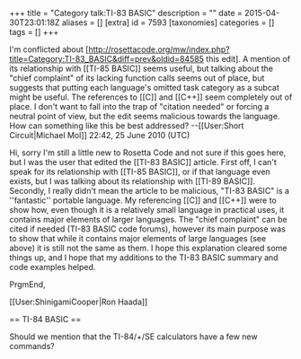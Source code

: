 +++
title = "Category talk:TI-83 BASIC"
description = ""
date = 2015-04-30T23:01:18Z
aliases = []
[extra]
id = 7593
[taxonomies]
categories = []
tags = []
+++

I'm conflicted about [http://rosettacode.org/mw/index.php?title=Category:TI-83_BASIC&diff=prev&oldid=84585 this edit]. A mention of its relationship with [[TI-85 BASIC]] seems useful, but talking about the "chief complaint" of its lacking function calls seems out of place, but suggests that putting each language's omitted task category as a subcat might be useful. The references to [[C]] and [[C++]] seem completely out of place. I don't want to fall into the trap of "citation needed" or forcing a neutral point of view, but the edit seems malicious towards the language. How can something like this be best addressed? --[[User:Short Circuit|Michael Mol]] 22:42, 25 June 2010 (UTC)

Hi, sorry I'm still a little new to Rosetta Code and not sure if this goes here, but I was the user that edited the [[TI-83 BASIC]] article. First off, I can't speak for its relationship with [[TI-85 BASIC]], or if that language even exists, but I was talking about its relationship with [[TI-89 BASIC]]. Secondly, I really didn't mean the article to be malicious, "TI-83 BASIC" is a ''fantastic'' portable language. My referencing [[C]] and [[C++]] were to show how, even though it is a relatively small language in practical uses, it contains major elements of larger languages. The "chief complaint" can be cited if needed (TI-83 BASIC code forums), however its main purpose was to show that while it contains major elements of large languages (see above) it is still not the same as them. I hope this explanation cleared some things up, and I hope that my additions to the TI-83 BASIC summary and code examples helped.

PrgmEnd,

[[User:ShinigamiCooper|Ron Haada]]

== TI-84 BASIC ==

Should we mention that the TI-84/+/SE calculators have a few new commands?
